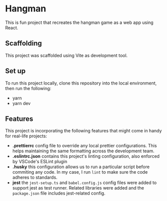 # Hangman

This is fun project that recreates the hangman game as a web app using React.

## Scaffolding

This project was scaffolded using Vite as development tool.

## Set up

To run this project locally, clone this repository into the local environment, then run the following:

- yarn
- yarn dev

## Features

This project is incorporating the following features that might come in handy for real-life projects:

- **.prettierrc** config file to override any local prettier configurations. This helps maintaining the same formatting across the development team.
- **.eslintrc.json** contains this project's linting configuration, also enforced by VSCode's ESLint plugin
- **.husky** this configuration allows us to run a particular script before commiting any code. In my case, I run `lint` to make sure the code adheres to standards.
- **jest** the `jest-setup.ts` and `babel.config.js` config files were added to support jest as test runner. Related libraries were added and the `package.json` file includes jest-related config.
